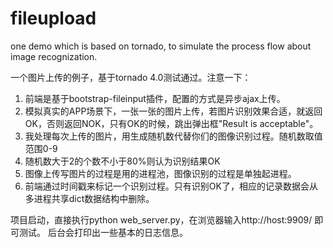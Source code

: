 # fileupload
one demo which is based on tornado, to simulate the process flow about image recognization.

一个图片上传的例子，基于tornado 4.0测试通过。注意一下：
1. 前端是基于bootstrap-fileinput插件，配置的方式是异步ajax上传。
2. 模拟真实的APP场景下，一张一张的图片上传，若图片识别效果合适，就返回OK，否则返回NOK，只有OK的时候，跳出弹出框"Result is acceptable"。
3. 我处理每次上传的图片，用生成随机数代替你们的图像识别过程。随机数取值范围0-9
4. 随机数大于2的个数不小于80%则认为识别结果OK
5. 图像上传写图片的过程是用的进程池，图像识别的过程是单独起进程。
6. 前端通过时间戳来标记一个识别过程。只有识别OK了，相应的记录数据会从多进程共享dict数据结构中删除。

项目启动，直接执行python web_server.py，在浏览器输入http://host:9909/ 即可测试。 后台会打印出一些基本的日志信息。

